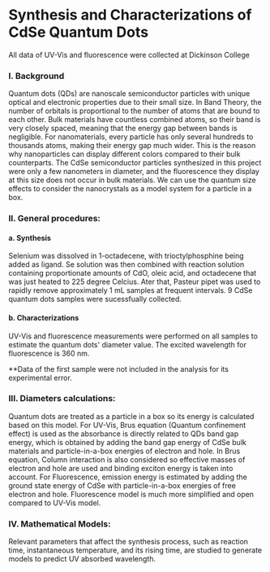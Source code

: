# Synthesis and Characterizations of CdSe Quantum Dots
All data of UV-Vis and fluorescence were collected at Dickinson College 

### I. Background
Quantum dots (QDs) are nanoscale semiconductor particles with unique optical and electronic properties due to their small size. In Band Theory, the number of orbitals is proportional to the number of atoms that are bound to each other. Bulk materials have countless combined atoms, so their band is very closely spaced, meaning that the energy gap between bands is negligible. For nanomaterials, every particle has only several hundreds to thousands atoms, making their energy gap much wider. This is the reason why nanoparticles can display different colors compared to their bulk counterparts. The CdSe semiconductor particles synthesized in this project were only a few nanometers in diameter, and the fluorescence they display at this size does not occur in bulk materials. We can use the quantum size effects to consider the nanocrystals as a model system for a particle in a box.
### II. General procedures: 
#### a. Synthesis
Selenium was dissolved in 1-octadecene, with trioctylphosphine being added as ligand. Se solution was then combined with reaction solution containing proportionate amounts of CdO, oleic acid, and octadecene that was just heated to 225 degree Celcius. Ater that, Pasteur pipet was used to rapidly remove approximately 1 mL samples at frequent intervals. 9 CdSe quantum dots samples were sucessfually collected.
#### b. Characterizations
UV-Vis and fluorescence measurements were performed on all samples to estimate the quantum dots' diameter value. The excited wavelength for fluorescence is 360 nm.

**Data of the first sample were not included in the analysis for its experimental error.
### III. Diameters calculations: 
Quantum dots are treated as a particle in a box so its energy is calculated based on this model. For UV-Vis, Brus equation (Quantum confinement effect) is used as the absorbance is directly related to QDs band gap energy, which is obtained by adding the band gap energy of CdSe bulk materials and particle-in-a-box energies of electron and hole. In Brus equation, Column interaction is also considered so effective masses of electron and hole are used and binding exciton energy is taken into account. For Fluorescence, emission energy is estimated by adding the ground state energy of CdSe with particle-in-a-box energies of free electron and hole. Fluorescence model is much more simplified and open compared to UV-Vis model.
### IV. Mathematical Models:
Relevant parameters that affect the synthesis process, such as reaction time, instantaneous temperature, and its rising time, are studied to generate models to predict UV absorbed wavelength. 
